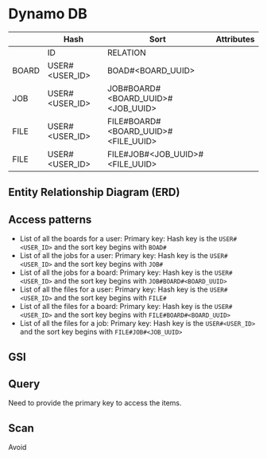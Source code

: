 # Dynamo DB

|       | Hash           | Sort                                | Attributes |
| ----- | -------------- | ----------------------------------- | ---------- |
|       | ID             | RELATION                            |            |
| BOARD | USER#<USER_ID> | BOAD#<BOARD_UUID>                   |            |
| JOB   | USER#<USER_ID> | JOB#BOARD#<BOARD_UUID>#<JOB_UUID>   |            |
| FILE  | USER#<USER_ID> | FILE#BOARD#<BOARD_UUID>#<FILE_UUID> |            |
| FILE  | USER#<USER_ID> | FILE#JOB#<JOB_UUID>#<FILE_UUID>     |            |

## Entity Relationship Diagram (ERD)

## Access patterns

- List of all the boards for a user: Primary key: Hash key is the `USER#<USER_ID>` and the sort key begins with `BOAD#`
- List of all the jobs for a user: Primary key: Hash key is the `USER#<USER_ID>` and the sort key begins with `JOB#`
- List of all the jobs for a board: Primary key: Hash key is the `USER#<USER_ID>` and the sort key begins with `JOB#BOARD#<BOARD_UUID>`
- List of all the files for a user: Primary key: Hash key is the `USER#<USER_ID>` and the sort key begins with `FILE#`
- List of all the files for a board: Primary key: Hash key is the `USER#<USER_ID>` and the sort key begins with `FILE#BOARD#<BOARD_UUID>`
- List of all the files for a job: Primary key: Hash key is the `USER#<USER_ID>` and the sort key begins with `FILE#JOB#<JOB_UUID>`

## GSI

## Query

Need to provide the primary key to access the items.

## Scan

Avoid

